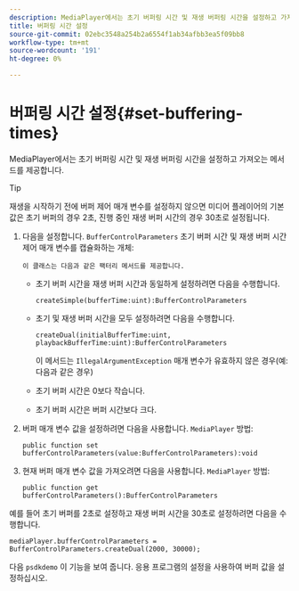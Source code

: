 ```yaml
---
description: MediaPlayer에서는 초기 버퍼링 시간 및 재생 버퍼링 시간을 설정하고 가져오는 메서드를 제공합니다.
title: 버퍼링 시간 설정
source-git-commit: 02ebc3548a254b2a6554f1ab34afbb3ea5f09bb8
workflow-type: tm+mt
source-wordcount: '191'
ht-degree: 0%

---
```


# 버퍼링 시간 설정{#set-buffering-times}

MediaPlayer에서는 초기 버퍼링 시간 및 재생 버퍼링 시간을 설정하고 가져오는 메서드를 제공합니다.

>[!TIP]
>
>재생을 시작하기 전에 버퍼 제어 매개 변수를 설정하지 않으면 미디어 플레이어의 기본값은 초기 버퍼의 경우 2초, 진행 중인 재생 버퍼 시간의 경우 30초로 설정됩니다.

1. 다음을 설정합니다. `BufferControlParameters` 초기 버퍼 시간 및 재생 버퍼 시간 제어 매개 변수를 캡슐화하는 개체:

       이 클래스는 다음과 같은 팩터리 메서드를 제공합니다.
   
   * 초기 버퍼 시간을 재생 버퍼 시간과 동일하게 설정하려면 다음을 수행합니다.

     ```
     createSimple(bufferTime:uint):BufferControlParameters
     ```

   * 초기 및 재생 버퍼 시간을 모두 설정하려면 다음을 수행합니다.

     ```
     createDual(initialBufferTime:uint, playbackBufferTime:uint):BufferControlParameters 
     ```

     이 메서드는 `IllegalArgumentException` 매개 변수가 유효하지 않은 경우(예: 다음과 같은 경우)

   * 초기 버퍼 시간은 0보다 작습니다.
   * 초기 버퍼 시간은 버퍼 시간보다 크다.

1. 버퍼 매개 변수 값을 설정하려면 다음을 사용합니다. `MediaPlayer` 방법:

   ```
   public function set bufferControlParameters(value:BufferControlParameters):void
   ```

1. 현재 버퍼 매개 변수 값을 가져오려면 다음을 사용합니다. `MediaPlayer` 방법:

   ```
   public function get bufferControlParameters():BufferControlParameters
   ```

<!--<a id="example_B5C5004188574D8D8AB8525742767280"></a>-->

예를 들어 초기 버퍼를 2초로 설정하고 재생 버퍼 시간을 30초로 설정하려면 다음을 수행합니다.

```
mediaPlayer.bufferControlParameters = BufferControlParameters.createDual(2000, 30000); 
```

다음 `psdkdemo` 이 기능을 보여 줍니다. 응용 프로그램의 설정을 사용하여 버퍼 값을 설정하십시오.
